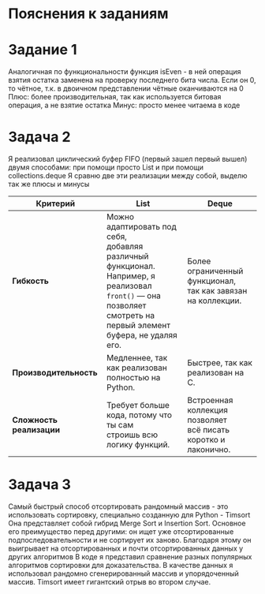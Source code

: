 # Пояснения к заданиям

# Задание 1
Аналогичная по функциональности функция isEven - в ней операция взятия остатка заменена на проверку последнего бита числа. Если он 0, то чётное, т.к. в 
двоичном представлении чётные оканчиваются на 0
Плюс: более производительная, так как используется битовая операция, а не взятие остатка
Минус: просто менее читаема в коде

# Задача 2
Я реализовал циклический буфер FIFO (первый зашел первый вышел) двумя способами: при помощи просто List и при помощи collections.deque 
Я сравню две эти реализации между собой, выделю так же плюсы и минусы 

| Критерий | List | Deque |
|-----------|------|-------|
| **Гибкость** | Можно адаптировать под себя,<br>добавляя различный функционал.<br>Например, я реализовал `front()` — она позволяет<br>смотреть на первый элемент буфера, не удаляя его. | Более ограниченный функционал,<br>так как завязан на коллекции. |
| **Производительность** | Медленнее, так как реализован полностью на Python. | Быстрее, так как реализован на C. |
| **Сложность реализации** | Требует больше кода, потому что ты сам<br>строишь всю логику функций. | Встроенная коллекция позволяет<br>всё писать коротко и лаконично. |



# Задача 3
Самый быстрый способ отсортировать рандомный массив - это использовать сортировку, специально созданную для Python - Timsort
Она представляет собой гибрид Merge Sort и Insertion Sort. Основное его преимущество перед другими: он ищет уже отсортированные подпоследовательности
и не сортирует их заново. Благодаря этому он выигрывает на отсортированных и почти отсортированных данных у других алгоритмов
В коде я представил сравнение разных популярных алгоритмов сортировки для доказательства. В качестве данных я использовал рандомно сгенерированный 
массив и упорядоченный массив. Timsort имеет гигантский отрыв во втором случае.
